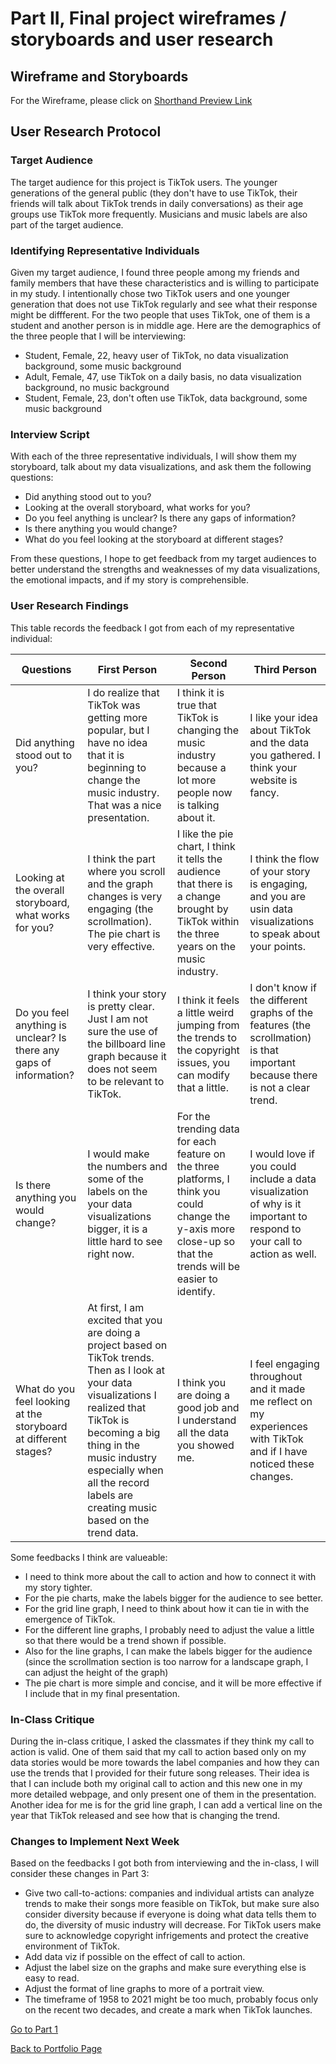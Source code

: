 
# Part II, Final project wireframes / storyboards and user research

## Wireframe and Storyboards

For the Wireframe, please click on [Shorthand Preview Link](https://preview.shorthand.com/jjj66IRQTJHcDhYw)


## User Research Protocol

### Target Audience

The target audience for this project is TikTok users. The younger generations of the general public (they don't have to use TikTok, their friends will talk about TikTok trends in daily conversations) as their age groups use TikTok more frequently. Musicians and music labels are also part of the target audience. 

### Identifying Representative Individuals

Given my target audience, I found three people among my friends and family members that have these characteristics and is willing to participate in my study. I intentionally chose two TikTok users and one younger generation that does not use TikTok regularly and see what their response might be diffferent. For the two people that uses TikTok, one of them is a student and another person is in middle age. Here are the demographics of the three people that I will be interviewing:

- Student, Female, 22, heavy user of TikTok, no data visualization background, some music background
- Adult, Female, 47, use TikTok on a daily basis, no data visualization background, no music background
- Student, Female, 23, don't often use TikTok, data background, some music background

### Interview Script

With each of the three representative individuals, I will show them my storyboard, talk about my data visualizations, and ask them the following questions:

- Did anything stood out to you?
- Looking at the overall storyboard, what works for you?
- Do you feel anything is unclear? Is there any gaps of information?
- Is there anything you would change?
- What do you feel looking at the storyboard at different stages? 

From these questions, I hope to get feedback from my target audiences to better understand the strengths and weaknesses of my data visualizations, the emotional impacts, and if my story is comprehensible. 

### User Research Findings

This table records the feedback I got from each of my representative individual:

| Questions  | First Person | Second Person | Third Person |
| ------------- | ------------- | ------------- | ------------- |
| Did anything stood out to you?  | I do realize that TikTok was getting more popular, but I have no idea that it is beginning to change the music industry. That was a nice presentation.  | I think it is true that TikTok is changing the music industry because a lot more people now is talking about it.  | I like your idea about TikTok and the data you gathered. I think your website is fancy.  |
| Looking at the overall storyboard, what works for you?  | I think the part where you scroll and the graph changes is very engaging (the scrollmation). The pie chart is very effective.  | I like the pie chart, I think it tells the audience that there is a change brought by TikTok within the three years on the music industry.  | I think the flow of your story is engaging, and you are usin data visualizations to speak about your points. |
| Do you feel anything is unclear? Is there any gaps of information?  | I think your story is pretty clear. Just I am not sure the use of the billboard line graph because it does not seem to be relevant to TikTok. | I think it feels a little weird jumping from the trends to the copyright issues, you can modify that a little. | I don't know if the different graphs of the features (the scrollmation) is that important because there is not a clear trend. |
| Is there anything you would change? | I would make the numbers and some of the labels on the your data visualizations bigger, it is a little hard to see right now.  | For the trending data for each feature on the three platforms, I think you could change the y-axis more close-up so that the trends will be easier to identify. | I would love if you could include a data visualization of why is it important to respond to your call to action as well.  |
| What do you feel looking at the storyboard at different stages?  | At first, I am excited that you are doing a project based on TikTok trends. Then as I look at your data visualizations I realized that TikTok is becoming a big thing in the music industry especially when all the record labels are creating music based on the trend data.  | I think you are doing a good job and I understand all the data you showed me. | I feel engaging throughout and it made me reflect on my experiences with TikTok and if I have noticed these changes. |

Some feedbacks I think are valueable:

- I need to think more about the call to action and how to connect it with my story tighter. 
- For the pie charts, make the labels bigger for the audience to see better. 
- For the grid line graph, I need to think about how it can tie in with the emergence of TikTok.
- For the different line graphs, I probably need to adjust the value a little so that there would be a trend shown if possible. 
- Also for the line graphs, I can make the labels bigger for the audience (since the scrollmation section is too narrow for a landscape graph, I can adjust the height of the graph)
- The pie chart is more simple and concise, and it will be more effective if I include that in my final presentation. 

### In-Class Critique

During the in-class critique, I asked the classmates if they think my call to action is valid. One of them said that my call to action based only on my data stories would be more towards the label companies and how they can use the trends that I provided for their future song releases. Their idea is that I can include both my original call to action and this new one in my more detailed webpage, and only present one of them in the presentation. Another idea for me is for the grid line graph, I can add a vertical line on the year that TikTok released and see how that is changing the trend. 

### Changes to Implement Next Week

Based on the feedbacks I got both from interviewing and the in-class, I will consider these changes in Part 3:

- Give two call-to-actions: companies and individual artists can analyze trends to make their songs more feasible on TikTok, but make sure also consider diversity because if everyone is doing what data tells them to do, the diversity of music industry will decrease. For TikTok users make sure to acknowledge copyright infrigements and protect the creative environment of TikTok.
- Add data viz if possible on the effect of call to action.
- Adjust the label size on the graphs and make sure everything else is easy to read. 
- Adjust the format of line graphs to more of a portrait view. 
- The timeframe of 1958 to 2021 might be too much, probably focus only on the recent two decades, and create a mark when TikTok launches. 


[Go to Part 1](https://ziqi0921.github.io/zhou-portfolio/part1)

[Back to Portfolio Page](https://ziqi0921.github.io/zhou-portfolio)
